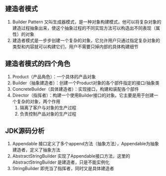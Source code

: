 ## 建造者模式

1. Builder Pattern 又叫生成器模式，是一种对象构建模式，他可以将复杂对象的建造过程抽象出来，使这个抽象过程的不同实现方法可以构造出不同表现（属性）的对象
2. 建造者模式是一步步创建一个复杂的对象，它允许用户只通过指定复杂对象的类型和内容就可以构建它们，用户不需要只掉内部的具体构建细节

## 建造者模式的四个角色

1. Product（产品角色）：一个具体的产品对象
2. Builder（抽象建造者）：创建一个Product对象的各个部件指定的接口/抽象类
3. ConcreteBuilder（具体建造者）：实现接口，构建和装配各个部件
4. Director（指挥者）：构建一个使用Builder接口的对象。它主要是用于创建一个复杂的对象，两个作用
   1. 隔离了客户与对象的生产过程
   2. 负责控制产品对象的生产过程

## JDK源码分析

1. Appendable 接口定义了多个append方法（抽象方法），Appendable为抽象建造者，定义了抽象方法
2. AbstractStringBuilder 实现了Appendable接口方法，这里的AbstractStringBuilder 是建造者，只是不能实例化
3. StringBuilder 即充当了指挥者，同时又是具体建造者


